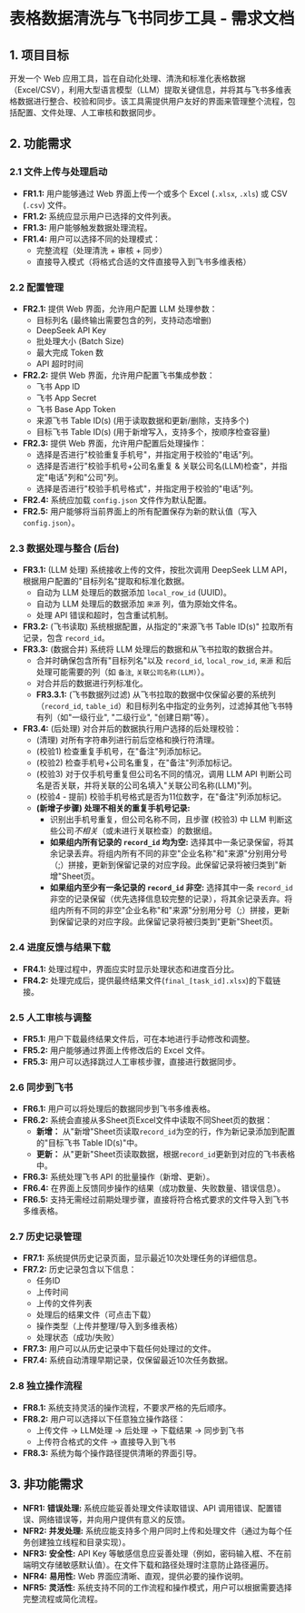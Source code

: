# 表格数据清洗与飞书同步工具 - 需求文档

## 1. 项目目标

开发一个 Web 应用工具，旨在自动化处理、清洗和标准化表格数据（Excel/CSV），利用大型语言模型（LLM）提取关键信息，并将其与飞书多维表格数据进行整合、校验和同步。该工具需提供用户友好的界面来管理整个流程，包括配置、文件处理、人工审核和数据同步。

## 2. 功能需求

### 2.1 文件上传与处理启动
*   **FR1.1:** 用户能够通过 Web 界面上传一个或多个 Excel (`.xlsx`, `.xls`) 或 CSV (`.csv`) 文件。
*   **FR1.2:** 系统应显示用户已选择的文件列表。
*   **FR1.3:** 用户能够触发数据处理流程。
*   **FR1.4:** 用户可以选择不同的处理模式：
    *   完整流程（处理清洗 + 审核 + 同步）
    *   直接导入模式（将格式合适的文件直接导入到飞书多维表格）

### 2.2 配置管理
*   **FR2.1:** 提供 Web 界面，允许用户配置 LLM 处理参数：
    *   目标列名 (最终输出需要包含的列，支持动态增删)
    *   DeepSeek API Key
    *   批处理大小 (Batch Size)
    *   最大完成 Token 数
    *   API 超时时间
*   **FR2.2:** 提供 Web 界面，允许用户配置飞书集成参数：
    *   飞书 App ID
    *   飞书 App Secret
    *   飞书 Base App Token
    *   来源飞书 Table ID(s) (用于读取数据和更新/删除，支持多个)
    *   目标飞书 Table ID(s) (用于新增写入，支持多个，按顺序检查容量)
*   **FR2.3:** 提供 Web 界面，允许用户配置后处理操作：
    *   选择是否进行"校验重复手机号"，并指定用于校验的"电话"列。
    *   选择是否进行"校验手机号+公司名重复 & 关联公司名(LLM)检查"，并指定"电话"列和"公司"列。
    *   选择是否进行"校验手机号格式"，并指定用于校验的"电话"列。
*   **FR2.4:** 系统应加载 `config.json` 文件作为默认配置。
*   **FR2.5:** 用户能够将当前界面上的所有配置保存为新的默认值（写入 `config.json`）。

### 2.3 数据处理与整合 (后台)
*   **FR3.1:** (LLM 处理) 系统接收上传的文件，按批次调用 DeepSeek LLM API，根据用户配置的"目标列名"提取和标准化数据。
    *   自动为 LLM 处理后的数据添加 `local_row_id` (UUID)。
    *   自动为 LLM 处理后的数据添加 `来源` 列，值为原始文件名。
    *   处理 API 错误和超时，包含重试机制。
*   **FR3.2:** (飞书读取) 系统根据配置，从指定的"来源飞书 Table ID(s)" 拉取所有记录，包含 `record_id`。
*   **FR3.3:** (数据合并) 系统将 LLM 处理后的数据和从飞书拉取的数据合并。
    *   合并时确保包含所有"目标列名"以及 `record_id`, `local_row_id`, `来源` 和后处理可能需要的列（如 `备注`, `关联公司名称(LLM)`）。
    *   对合并后的数据进行列标准化。
    *   **FR3.3.1:** (飞书数据列过滤) 从飞书拉取的数据中仅保留必要的系统列（`record_id`, `table_id`）和目标列名中指定的业务列，过滤掉其他飞书特有列（如"一级行业", "二级行业", "创建日期"等）。
*   **FR3.4:** (后处理) 对合并后的数据执行用户选择的后处理校验：
    *   (清理) 对所有字符串列进行前后空格和换行符清理。
    *   (校验1) 检查重复手机号，在"备注"列添加标记。
    *   (校验2) 检查手机号+公司名重复，在"备注"列添加标记。
    *   (校验3) 对于仅手机号重复但公司名不同的情况，调用 LLM API 判断公司名是否关联，并将关联的公司名填入"关联公司名称(LLM)"列。
    *   (校验4 - 提前) 校验手机号格式是否为11位数字，在"备注"列添加标记。
    *   **(新增子步骤) 处理不相关的重复手机号记录:**
        *   识别出手机号重复，但公司名称不同，且步骤 (校验3) 中 LLM 判断这些公司*不相关*（或未进行关联检查）的数据组。
        *   **如果组内所有记录的 `record_id` 均为空:** 选择其中一条记录保留，将其余记录丢弃。将组内所有不同的非空"企业名称"和"来源"分别用分号（;）拼接，更新到保留记录的对应字段。此保留记录将被归类到"新增"Sheet页。
        *   **如果组内至少有一条记录的 `record_id` 非空:** 选择其中一条 `record_id` 非空的记录保留（优先选择信息较完整的记录），将其余记录丢弃。将组内所有不同的非空"企业名称"和"来源"分别用分号（;）拼接，更新到保留记录的对应字段。此保留记录将被归类到"更新"Sheet页。

### 2.4 进度反馈与结果下载
*   **FR4.1:** 处理过程中，界面应实时显示处理状态和进度百分比。
*   **FR4.2:** 处理完成后，提供最终结果文件(`final_[task_id].xlsx`)的下载链接。

### 2.5 人工审核与调整
*   **FR5.1:** 用户下载最终结果文件后，可在本地进行手动修改和调整。
*   **FR5.2:** 用户能够通过界面上传修改后的 Excel 文件。
*   **FR5.3:** 用户可以选择跳过人工审核步骤，直接进行数据同步。

### 2.6 同步到飞书
*   **FR6.1:** 用户可以将处理后的数据同步到飞书多维表格。
*   **FR6.2:** 系统会直接从多Sheet页Excel文件中读取不同Sheet页的数据：
    *   **新增：** 从"新增"Sheet页读取`record_id`为空的行，作为新记录添加到配置的"目标飞书 Table ID(s)"中。
    *   **更新：** 从"更新"Sheet页读取数据，根据`record_id`更新到对应的飞书表格中。
*   **FR6.3:** 系统处理飞书 API 的批量操作（新增、更新）。
*   **FR6.4:** 在界面上反馈同步操作的结果（成功数量、失败数量、错误信息）。
*   **FR6.5:** 支持无需经过前期处理步骤，直接将符合格式要求的文件导入到飞书多维表格。

### 2.7 历史记录管理
*   **FR7.1:** 系统提供历史记录页面，显示最近10次处理任务的详细信息。
*   **FR7.2:** 历史记录包含以下信息：
    *   任务ID
    *   上传时间
    *   上传的文件列表
    *   处理后的结果文件（可点击下载）
    *   操作类型（上传并整理/导入到多维表格）
    *   处理状态（成功/失败）
*   **FR7.3:** 用户可以从历史记录中下载任何处理过的文件。
*   **FR7.4:** 系统自动清理早期记录，仅保留最近10次任务数据。

### 2.8 独立操作流程
*   **FR8.1:** 系统支持灵活的操作流程，不要求严格的先后顺序。
*   **FR8.2:** 用户可以选择以下任意独立操作路径：
    *   上传文件 → LLM处理 → 后处理 → 下载结果 → 同步到飞书
    *   上传符合格式的文件 → 直接导入到飞书
*   **FR8.3:** 系统为每个操作路径提供清晰的界面引导。

## 3. 非功能需求

*   **NFR1:** **错误处理:** 系统应能妥善处理文件读取错误、API 调用错误、配置错误、网络错误等，并向用户提供有意义的反馈。
*   **NFR2:** **并发处理:** 系统应能支持多个用户同时上传和处理文件（通过为每个任务创建独立线程和目录实现）。
*   **NFR3:** **安全性:** API Key 等敏感信息应妥善处理（例如，密码输入框、不在前端明文存储敏感默认值）。在文件下载和路径处理时注意防止路径遍历。
*   **NFR4:** **易用性:** Web 界面应清晰、直观，提供必要的操作说明。 
*   **NFR5:** **灵活性:** 系统支持不同的工作流程和操作模式，用户可以根据需要选择完整流程或简化流程。 